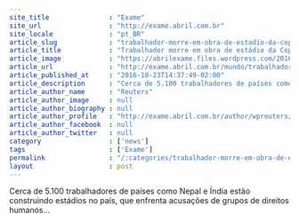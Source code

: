 ```yaml
---
site_title               : "Exame"
site_url                 : "http://exame.abril.com.br"
site_locale              : "pt_BR"
article_slug             : "trabalhador-morre-em-obra-de-estadio-da-copa-do-mundo-no-catar"
article_title            : "Trabalhador morre em obra de estádio da Copa do Mundo no Catar"
article_image            : "https://abrilexame.files.wordpress.com/2016/09/size_960_16_9_catar34.jpg?quality=70&strip=all&w=960"
article_url              : "http://exame.abril.com.br/mundo/trabalhador-morre-em-obra-de-estadio-da-copa-do-mundo-no-catar/"
article_published_at     : "2016-10-23T14:37:49-02:00"
article_description      : "Cerca de 5.100 trabalhadores de países como Nepal e Índia estão construindo estádios no país, que enfrenta acusações de grupos de direitos humanos..."
article_author_name      : "Reuters"
article_author_image     : null
article_author_biography : null
article_author_profile   : "http://exame.abril.com.br/author/wpreuters/"
article_author_facebook  : null
article_author_twitter   : null
category                 : ['news']
tags                     : ['Exame']
permalink                : "/:categories/trabalhador-morre-em-obra-de-estadio-da-copa-do-mundo-no-catar/"
layout                   : post
---
```


Cerca de 5.100 trabalhadores de países como Nepal e Índia estão construindo estádios no país, que enfrenta acusações de grupos de direitos humanos...
